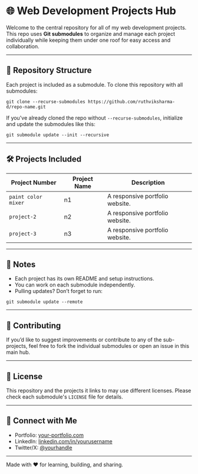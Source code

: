 # 🌐 Web Development Projects Hub

Welcome to the central repository for all of my web development projects. This repo uses **Git submodules** to organize and manage each project individually while keeping them under one roof for easy access and collaboration.

---

## 📁 Repository Structure

Each project is included as a submodule. To clone this repository with all submodules:

```
git clone --recurse-submodules https://github.com/ruthviksharma-d/repo-name.git
```

If you've already cloned the repo without `--recurse-submodules`, initialize and update the submodules like this:

```
git submodule update --init --recursive
```

---

## 🛠 Projects Included

| Project Number|    Project Name                     | Description                  |
|--------------|------------------------------------|----------------------|
| `paint color mixer`  | n1   | A responsive portfolio website.         |
| `project-2`  | n2    | A responsive portfolio website.       |
| `project-3`  | n3     |A responsive portfolio website.       |
<!-- Add more rows as needed -->

---

## 📌 Notes

- Each project has its own README and setup instructions.
- You can work on each submodule independently.
- Pulling updates? Don’t forget to run:

```
git submodule update --remote
```

---

## 🤝 Contributing

If you’d like to suggest improvements or contribute to any of the sub-projects, feel free to fork the individual submodules or open an issue in this main hub.

---

## 📄 License

This repository and the projects it links to may use different licenses. Please check each submodule's `LICENSE` file for details.

---

## 🔗 Connect with Me

- Portfolio: [your-portfolio.com](https://your-portfolio.com)
- LinkedIn: [linkedin.com/in/yourusername](https://linkedin.com/in/yourusername)
- Twitter/X: [@yourhandle](https://twitter.com/yourhandle)

---

Made with ❤️ for learning, building, and sharing.
